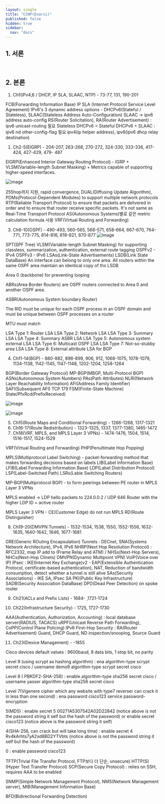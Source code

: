 ```yaml
---
layout: single
title: "CCNP(Enarsi)"
published: false
hidden: true
sidebar:
  nav: "docs"
---
```


## 1. 서론

&nbsp;&nbsp;&nbsp;&nbsp;

## 2. 본론

1. Ch1(IPv4,6 / DHCP, IP SLA, SLAAC, NTP) - 73-77, 131, 190-201

FCB(Forwarding Information Base)
IP SLA (Internet Protocol Service Level Agreement)
IPv6's 3 dynamic address options - DHCPv6(Stateful / Stateless), SLAAC(Stateless Address Auto-Configuration)
SLAAC -> ipv6 address auto-config
RS(Router Solicitation),
RA(Router Advertisement) : ipv6 unicast-routing 필요
Stateless DHCPv6 = Stateful DHCPv6 + SLAAC : ipv6 nd other-config-flag 필요
ipv4(ip helper address), ipv6(ipv6 dhcp relay destination)

1. Ch2-5(EIGRP) - 204-207, 263-268, 270-272, 324-330, 333-336, 417-424, 427-429, 479- 487

EIGRP(Enhanced Interior Gateway Routing Protocol) - IGRP + VLSM(Variable-length Subnet Masking) + Metrics capable of supporting higher-speed interfaces.

![image](https://user-images.githubusercontent.com/124491456/225196229-fe79a873-9bdd-4253-ad82-ba7d2608005d.png)

255hop까지 지원, rapid convergence, DUAL(Diffusing Update Algorithm),
PDMs(Protocol-Dependent Modules) to support multiple network protocols
RTP(Raliable Transport Protocol) to ensure that packets are delivered in order and to ensure that router receive specific packets. It's not same as Real-Time Transport Protocol
AS(Autonomous Systems)별로 같은 metric calculation formula 사용
VRF(Virtual Routing and Forwarding)

3. Ch6-10(OSPF) - 490-493, 560-565, 568-571, 658-664, 667-670, 764-771, 773-775, 814-816, 819-821, 870-877
   ![image](https://user-images.githubusercontent.com/124491456/225552171-c71c9910-a5fb-46f0-ad87-212d2e98d37d.png)

SPT(SPF Tree)
VLSM(Variable-length Subnet Masking) for supporting classless, summarization, authentication, external route tagging
OSPFv2 - IPv4
OSPFv3 - IPv6
LSAs(Link-State Advertisements)
LSDB(Link State DataBase)
An interface can belong to only one area. All routers within the same OSPF area maintain an identical copy of ths LSDB

Area 0 (backbone) for preventing looping

ABRs(Area Border Routers) are OSPF routers connected to Area 0 and another OSPF area.

ASBR(Autonomous System boundary Router)

The RID must be unique for each OSPF process in an OSPF domain and must be unique between OSPF processes on a router

MTU must match

LSA Type 1: Router LSA
LSA Type 2: Network LSA
LSA Type 3: Summary LSA
LSA Type 4: Summary ASBR LSA
LSA Type 5: Autonomous system external LSA
LSA Type 6: Multicast OSPF LSA
LSA Type 7: Not-so-stubby area LSA
LSA Type 8: External attribute LSA for BGP

4. Ch11-14(BGP) - 880-882, 896-899, 906, 912, 1068-1075, 1078-1079, 1134-1138, 1142-1145, 1147-1148, 1202-1204, 1258-1264

BGP(Border Gateway Protocol)
MP-BGP(MBGP, Multi-Protocol BGP)
ASNs(Autonomous System Numbers)
PAs(Path Attributes)
NLRI(Network Layer Reachability Information)
AFI(Address Family Identifier)
SAFI(Subsequent AFI)
TCP 179
FSM(Finite-State Machine)
State/PfxRcd(PrefixReceived)

![image](https://user-images.githubusercontent.com/124491456/226544889-7242e782-3f73-4cfe-9675-32868a3acc15.png)

![image](https://user-images.githubusercontent.com/124491456/226547915-31f2ba7d-5d98-4a22-bbe8-7d2fc069c392.png)

5. Ch15(Route Maps and Conditional Forwarding) - 1266-1268, 1317-1321
6. Ch16-17(Route Redistribution) - 1323-1325, 1337, 1377-1380, 1465-1472
7. Ch18(VRF, MPLS, and MPLS Layer 3 VPNs) - 1474-1476, 1504, 1514, 1516-1517, 1524-1529

VRF(Virtual Routing and Forwarding)
PHP(Penultimate Hop Popping)

MPLS(Multiprotocol Label Switching) - packet-forwarding method that makes forwarding decisions based on labels
LIB(Label Information Base)
LFIB(Label Forwarding Information Base)
LDP(Label Distribution Protocol)
LSP(Label-Switched Path)
LSRs(Lable Switching Routers)

MP-BGP(Multiprotocol BGP) - to form peerings between PE router in MPLS Layer 3 VPNs

MPLS enabled -> LDP hello packets to 224.0.0.2 / UDP 646
Router with the higher LDP ID = active router

MPLS Layer 3 VPN - CE(Customer Edge) do not run MPLS
RD(Route Distinguisher)

8. Ch19-20(DMVPN Tunnels) - 1532-1534, 1538, 1550, 1552-1556, 1632-1635, 1640-1642, 1646, 1677-1681

GRE(Generic ROuting Encapsulation) Tunnels : DECnet, SNA(Systems Network Architecture), IPv4, IPv6
NHRP(Next Hop Resolution Protocol) : RFC2332, map IP add to (Frame Relay and ATM) / NHSs(Next-Hop Servers), NHCs(Next-Hop Clinets)
DMVPN(Dynamic Multipoint VPN)
VoIP(Voice over IP)
IPsec : IKE(Internet Key Exchange)v2 - EAP(Extensible Authentication Protocol, certificate-based authentication), NAT, Reduction of bandwidth consumption, detect whether a tunnel is still alive
SAs(Security Associations) - IKE SA, IPsec SA
PKI(Public Key Infrastructure)
SADB(Security Association DataBase)
DPD(Dead Peer Detection) on spoke router

9. Ch21(ACLs and Prefix Lists) - 1684- ,1721-1724

10. Ch22(Infrastructure Security) - 1725, 1727-1730

AAA(Authentication, Authorization, Accounting) : local database server(RADIUS, TACACS)
uRPF(Unicast Reverse Path Forwarding), CoPP(Control Plane Policing)
IPv6 First-Hop Security : RA(Router Advertisement) Guard, DHCP Guard, ND inspection/snooping, Source Guard

11. Ch23(Device Management) - -1855

Cisco devices default values : 9600baud, 8 data bits, 1 stop bit, no parity

Level 9 (using scrypt as hashing algorithm) : ena algorithm-type scrypt secret cisco / username demo9 algorithm-type scrypt secret cisco

Level 8 ( PBKDF2-SHA-256) : enable algorithm-type sha256 secret cisco
/ username yasser algorithm-type sha256 secret cisco

Level 7(Vigenere cipher which any website with type7 reverser can crack it in less than one second) : ena password cisco123
service password-encryption

5(MD5) : enable secret 5 00271A5307542A02D22842
(notice above is not the password string it self but the hash of the password)
or
enable secret cisco123
(notice above is the password string it self)

4(SHA-256, can crack but will take long time) : enable secret 4 Rv4kArhts7yA2xd8BD2YTVbts
(notice above is not the password string it self but the hash of the password)

0 : enable password cisco123

TFTP(Trivial File Transfer Protocol, FTP보다 더 단순, unsecure)
HTTP(S)(Hyper Text Transfer Protocol)
SCP(Secure Copy Protocol) : relies on SSH, requires AAA to be enabled

SNMP(Simple Network Management Protocol), NMS(Network Management server), MIB(Management Information Base)

BFD(Bidirectional Forwarding Detection)
